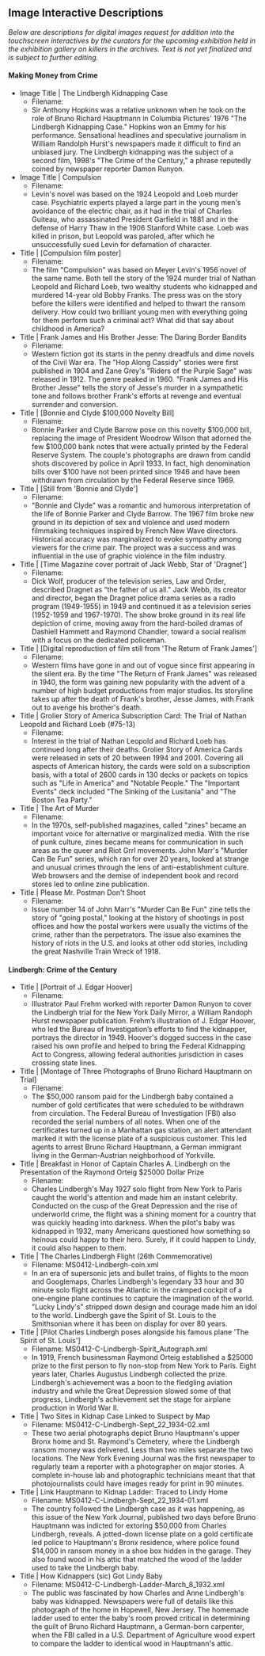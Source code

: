 ## Image Interactive Descriptions

_Below are descriptions for digital images request for addition into the touchscreen interactives by the curators for the upcoming exhibition held in 
the exhibition gallery on killers in the archives. Text is not yet finalized and is subject to further editing._


#### Making Money from Crime
* Image Title | The Lindbergh Kidnapping Case
  * Filename:
  * Sir Anthony Hopkins was a relative unknown when he took on the role of Bruno Richard Hauptmann in Columbia Pictures' 1976 "The 
Lindbergh Kidnapping Case." Hopkins won an Emmy for his performance. Sensational headlines and speculative journalism in William 
Randolph Hurst's newspapers made it difficult to find an unbiased jury. The Lindbergh kidnapping was the subject of a second film, 
1998's "The Crime of the Century," a phrase reputedly coined by newspaper reporter Damon Runyon.
* Image Title | Compulsion
  * Filename: 
  * Levin's novel was based on the 1924 Leopold and Loeb murder case. Psychiatric experts played a large part in the young men's 
  avoidance of the electric chair, as it had in the trial of Charles Guiteau, who assassinated President Garfield in 1881 and in 
  the defense of Harry Thaw in the 1906 Stanford White case. Loeb was killed in prison, but Leopold  was paroled, after which he 
  unsuccessfully sued Levin for defamation of character.
* Title | [Compulsion film poster]
  * Filename: 
  * The film "Compulsion" was based on Meyer Levin's 1956 novel of the same name. Both tell the story of the 1924 murder trial 
  of Nathan Leopold and Richard Loeb, two wealthy students who kidnapped and murdered 14-year old Bobby Franks. The press was on 
  the story before the killers were identified and helped to thwart the ransom delivery. How could two brilliant young men with 
  everything going for them perform such a criminal act?  What did that say about childhood in America?
* Title | Frank James and His Brother Jesse: The Daring Border Bandits
  * Filename: 
  * Western fiction got its starts in the penny dreadfuls and dime novels of the Civil War era. The "Hop Along Cassidy" stories 
  were first published in 1904 and Zane Grey's "Riders of the Purple Sage" was released in 1912. The genre peaked in 1960. "Frank 
  James and His Brother Jesse" tells the story of Jesse's murder in a sympathetic tone and follows brother Frank's efforts at 
  revenge and eventual surrender and conversion.
* Title | [Bonnie and Clyde $100,000 Novelty Bill]
  * Filename: 
  * Bonnie Parker and Clyde Barrow pose on this novelty $100,000 bill, replacing the image of President Woodrow Wilson that 
  adorned the few $100,000 bank notes that were actually printed by the Federal Reserve System. The couple's photographs are 
  drawn from candid shots discovered by police in April 1933. In fact, high denomination bills over $100 have not been printed 
  since 1946 and have been withdrawn from circulation by the Federal Reserve since 1969.
* Title | [Still from 'Bonnie and Clyde']
  * Filename: 
  * "Bonnie and Clyde" was a romantic and humorous interpretation of the life of Bonnie Parker and Clyde Barrow. The 1967 film 
  broke new ground in its depiction of sex and violence and used modern filmmaking techniques inspired by French New Wave directors. 
  Historical accuracy was marginalized to evoke sympathy among viewers for the crime pair. The project was a success and was 
  influential in the use of graphic violence in the film industry.
* Title | [Time Magazine cover portrait of Jack Webb, Star of 'Dragnet']
  * Filename: 
  * Dick Wolf, producer of the television series, Law and Order, described Dragnet as “the father of us all." Jack Webb, its 
  creator and director, began the Dragnet police drama series as a radio program (1949-1955) in 1949 and continued it as a 
  television series (1952-1959 and 1967-1970). The show broke ground in its real life depiction of crime, moving away from 
  the hard-boiled dramas of Dashiell Hammett and Raymond Chandler, toward a social realism with a focus on the dedicated 
  policeman.
* Title | [Digital reproduction of film still from 'The Return of Frank James']
  * Filename:
  * Western films have gone in and out of vogue since first appearing in the silent era. By the time "The Return of Frank James" 
  was released in 1940, the form was gaining new popularity with the advent of a number of high budget productions from major 
  studios. Its storyline takes up after the death of Frank's brother, Jesse James, with Frank out to avenge his brother's death.
* Title | Grolier Story of America Subscription Card: The Trial of Nathan Leopold and Richard Loeb (#75-13)
  * Filename:  
  * Interest in the trial of Nathan Leopold and Richard Loeb has continued long after their deaths. Grolier Story of America 
  Cards  were released in sets of 20 between 1994 and 2001. Covering all aspects of American history, the cards were sold on a 
  subscription basis, with a total of 2600 cards in 130 decks or packets on topics such as "Life in America" and "Notable 
  People." The "Important Events" deck included "The Sinking of the Lusitania" and "The Boston Tea Party."
* Title | The Art of Murder
  * Filename: 
  * In the 1970s, self-published magazines, called "zines" became an important voice for alternative or marginalized media. 
  With the rise of punk culture, zines became means for communication in such areas as the queer and Riot Grrl movements. 
  John Marr's "Murder Can Be Fun" series, which ran for over 20 years, looked at strange and unusual crimes through the lens 
  of anti-establishment culture. Web browsers and the demise of independent book and record stores led to online zine 
  publication.
* Title | Please Mr. Postman Don't Shoot
  * Filename:
  * Issue number 14 of John Marr's "Murder Can Be Fun" zine tells the story of "going postal," looking at the history of 
  shootings in post offices and how the postal workers were usually the victims of the crime, rather than the perpetrators. 
  The issue also examines the history of riots in the U.S. and looks at other odd stories, including the great Nashville Train 
  Wreck of 1918.

#### Lindbergh: Crime of the Century 
* Title | [Portrait of J. Edgar Hoover]
  * Filename: 
  * Illustrator Paul Frehm worked with reporter Damon Runyon to cover the Lindbergh trial for the New York Daily Mirror, a 
  William Randoph Hurst newspaper publication. Frehm’s illustration of J. Edgar Hoover, who led the Bureau of Investigation’s 
  efforts to find the kidnapper, portrays the director in 1949. Hoover's dogged success in the case raised his own profile and 
  helped to bring the Federal Kidnapping Act to Congress, allowing federal authorities jurisdiction in cases crossing state 
  lines.
* Title | [Montage of Three Photographs of Bruno Richard Hauptmann on Trial]
  * Filename: 
  * The $50,000 ransom paid for the Lindbergh baby contained a number of gold certificates that were scheduled to be withdrawn 
  from circulation. The Federal Bureau of Investigation (FBI) also recorded the serial numbers of all notes. When one of the 
  certificates turned up in a Manhattan gas station, an alert attendant marked it with the license plate of a suspicious 
  customer. This led agents to arrest Bruno Richard Hauptmann, a German immigrant living in the German-Austrian neighborhood 
  of Yorkville.
* Title | Breakfast in Honor of Captain Charles A. Lindbergh on the Presentation of the Raymond Orteig $25000 Dollar Prize
  * Filename: 
  * Charles Lindbergh's May 1927 solo flight from New York to Paris caught the world's attention and made him an instant 
  celebrity. Conducted on the cusp of the Great Depression and the rise of underworld crime, the flight was a shining moment 
  for a country that was quickly heading into darkness. When the pilot's baby was kidnapped in 1932, many Americans questioned 
  how something so heinous could happy to their hero. Surely, if it could happen to Lindy, it could also happen to them.
* Title | The Charles Lindbergh Flight (26th Commemorative)
  * Filename: MS0412-Lindbergh-coin.xml
  * In an era of supersonic jets and bullet trains, of flights to the moon and Googlemaps, Charles Lindbergh's legendary 33 
  hour and 30 minute solo flight across the Atlantic in the cramped cockpit of a one-engine plane continues to capture the 
  imagination of the world. "Lucky Lindy's" stripped down design and courage made him an idol to the world.  Lindbergh gave 
  the Spirit of St. Louis to the Smithsonian where it has been on display for over 80 years.
* Title | [Pilot Charles Lindbergh poses alongside his famous plane 'The Spirit of St. Louis']
  * Filename: MS0412-C-Lindbergh-Spirit_Autograph.xml
  * In 1919, French businessman Raymond Orteig established a $25000 prize to the first person to fly non-stop from New York 
  to Paris. Eight years later, Charles Augustus Lindbergh collected the prize. Lindbergh's achievement was a boon to the 
  fledgling aviation industry and while the Great Depression slowed some of that progress, Lindbergh's achievement set the 
  stage for airplane production in World War II.
* Title | Two Sites in Kidnap Case Linked to Suspect by Map
  * Filename: MS0412-C-Lindbergh-Sept_22_1934-02.xml
  * These two aerial photographs depict Bruno Hauptmann's upper Bronx home and St. Raymond's Cemetery, where the Lindbergh 
  ransom money was delivered.  Less than two miles separate the two locations. The New York Evening Journal was the first 
  newspaper to regularly team a reporter with a photographer on major stories. A complete in-house lab and photographic 
  technicians meant that that photojournalists could have images ready for print in 90 minutes.
* Title | Link Hauptmann to Kidnap Ladder: Traced to Lindy Home
  * Filename: MS0412-C-Lindbergh-Sept_22_1934-01.xml
  * The country followed the Lindbergh case as it was happening, as this issue of the New York Journal, published two days 
  before Bruno Hauptmann was indicted for extoring $50,000 from Charles Lindbergh, reveals.  A jotted-down license plate on a 
  gold certificate led police to Hauptmann's Bronx residence, where police found $14,000 in ransom money in a shoe box hidden 
  in the garage.  They also found wood in his attic that matched the wood of the ladder used to take the Lindbergh baby.
* Title | How Kidnappers (sic) Got Lindy Baby
  * Filename: MS0412-C-Lindbergh-Ladder-March_8_1932.xml
  * The public was fascinated by how Charles and Anne Lindbergh's baby was kidnapped. Newspapers were full of details like 
  this photograph of the home in Hopewell, New Jersey. The homemade ladder used to enter the baby's room proved critical in 
  determining the guilt of Bruno Richard Hauptmann, a German-born carpenter, when the FBI called in a U.S. Department of 
  Agriculture wood expert to compare the ladder to identical wood in Hauptmann's attic.
  

